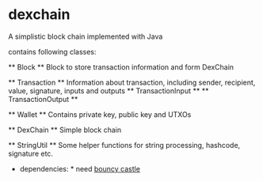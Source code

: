 # dexchain
A simplistic block chain implemented with Java

contains following classes:

** Block **
Block to store transaction information and form DexChain

** Transaction **
Information about transaction, including sender, recipient, value, signature, inputs and outputs
** TransactionInput **
** TransactionOutput **

** Wallet **
Contains private key, public key and UTXOs

** DexChain **
Simple block chain

** StringUtil **
Some helper functions for string processing, hashcode, signature etc.


* dependencies: *
need [bouncy castle](https://www.bouncycastle.org/latest_releases.html)
